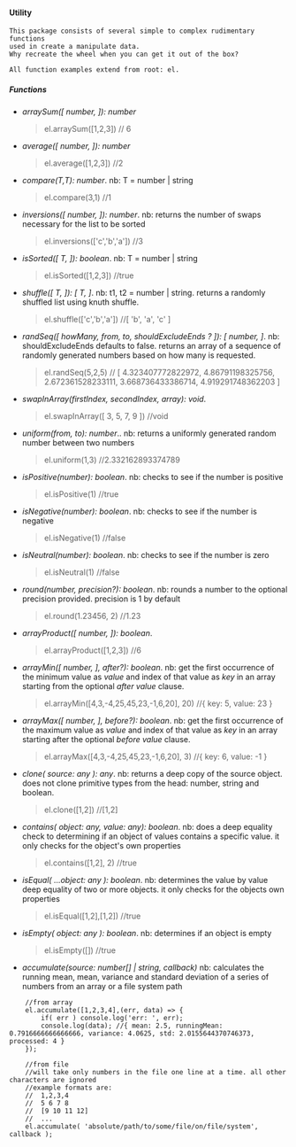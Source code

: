 #### Utility
    This package consists of several simple to complex rudimentary functions
    used in create a manipulate data.
    Why recreate the wheel when you can get it out of the box?
    
    All function examples extend from root: el.
    
##### Functions
- _arraySum([ number, ]): number_
    > el.arraySum([1,2,3]) // 6
- _average([ number, ]): number_
    > el.average([1,2,3]) //2
- _compare(T,T): number_. nb: T = number | string 
    > el.compare(3,1) //1
- _inversions([ number, ]): number_. nb: returns the number of swaps necessary for the list to be sorted
    > el.inversions(['c','b','a']) //3
- _isSorted([ T, ]): boolean_. nb: T = number | string 
    > el.isSorted([1,2,3]) //true
- _shuffle([ T, ]): [ T, ]_. nb: t1, t2 = number | string. returns a randomly shuffled list using knuth shuffle.
    > el.shuffle(['c','b','a']) //[ 'b', 'a', 'c' ]
- _randSeq([ howMany, from, to, shouldExcludeEnds ? ]): [ number, ]_. nb: shouldExcludeEnds defaults to false. returns an array of a sequence of randomly generated numbers based on how many is requested. 
    > el.randSeq(5,2,5) // [ 4.323407772822972, 4.86791198325756, 2.672361528233111, 3.668736433386714, 4.919291748362203 ]
- _swapInArray(firstIndex, secondIndex, array): void_. 
    > el.swapInArray([ 3, 5, 7, 9 ]) //void
- _uniform(from, to): number_.. nb: returns a uniformly generated random number between two numbers 
    > el.uniform(1,3) //2.332162893374789
- _isPositive(number): boolean_. nb: checks to see if the number is positive 
    > el.isPositive(1) //true
- _isNegative(number): boolean_. nb: checks to see if the number is negative
    > el.isNegative(1) //false
- _isNeutral(number): boolean_. nb: checks to see if the number is zero
    > el.isNeutral(1) //false
- _round(number, precision?): boolean_. nb: rounds a number to the optional precision provided. precision is 1 by default
    > el.round(1.23456, 2) //1.23
- _arrayProduct([ number, ]): boolean_.
    > el.arrayProduct([1,2,3]) //6
- _arrayMin([ number, ], after?): boolean_. nb: get the first occurrence of the minimum value as _value_ and index of that value as _key_ in an array starting from the optional _after value_ clause.
    > el.arrayMin([4,3,-4,25,45,23,-1,6,20], 20) //{ key: 5, value: 23 }
- _arrayMax([ number, ], before?): boolean_. nb: get the first occurrence of the maximum value as _value_ and  index of that value as _key_ in an array starting after the optional _before value_ clause.
    > el.arrayMax([4,3,-4,25,45,23,-1,6,20], 3) //{ key: 6, value: -1 }
- _clone( source: any ): any_. nb: returns a deep copy of the source object. does not clone primitive types from the head: number, string and boolean.
    > el.clone([1,2]) //[1,2]
- _contains( object: any, value: any): boolean_. nb: does a deep equality check to determining if an object of values contains a specific value. it only checks for the object's own properties
    > el.contains([1,2], 2) //true
- _isEqual( ...object: any ): boolean_. nb: determines the value by value deep equality of two or more objects. it only checks for the objects own properties
    > el.isEqual([1,2],[1,2]) //true
- _isEmpty( object: any ): boolean_. nb: determines if an object is empty
    > el.isEmpty([]) //true
- _accumulate(source: number[] | string, callback)_ nb: calculates the running mean, mean, variance and standard deviation of a series of numbers from an array or a file system path
```ecmascript 6
    //from array
    el.accumulate([1,2,3,4],(err, data) => {
        if( err ) console.log('err: ', err);
        console.log(data); //{ mean: 2.5, runningMean: 0.7916666666666666, variance: 4.0625, std: 2.0155644370746373, processed: 4 }
    });

    //from file
    //will take only numbers in the file one line at a time. all other characters are ignored
    //example formats are:
    //  1,2,3,4
    //  5 6 7 8
    //  [9 10 11 12]
    //  ...
    el.accumulate( 'absolute/path/to/some/file/on/file/system', callback );
```
